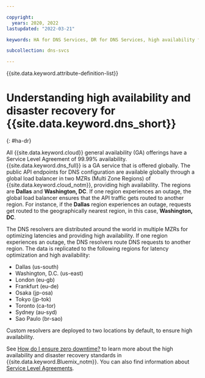 ```yaml
---

copyright:
  years: 2020, 2022
lastupdated: "2022-03-21"

keywords: HA for DNS Services, DR for DNS Services, high availability for DNS Services, disaster recovery for DNS Services, failover for DNS Services

subcollection: dns-svcs

---
```


{{site.data.keyword.attribute-definition-list}}


# Understanding high availability and disaster recovery for {{site.data.keyword.dns_short}}
{: #ha-dr}

All {{site.data.keyword.cloud}} general availability (GA) offerings have a Service Level Agreement of 99.99% availability. {{site.data.keyword.dns_full}} is a GA service that is offered globally. The public API endpoints for DNS configuration are available globally through a global load balancer in two MZRs (Multi Zone Regions) of {{site.data.keyword.cloud_notm}}, providing high availability. The regions are **Dallas** and **Washington, DC**. If one region experiences an outage, the global load balancer ensures that the API traffic gets routed to another region. For instance, if the **Dallas** region experiences an outage, requests get routed to the geographically nearest region, in this case, **Washington, DC**.


The DNS resolvers are distributed around the world in multiple MZRs for optimizing latencies and providing high availability. If one region experiences an outage, the DNS resolvers route DNS requests to another region. The data is replicated to the following regions for latency optimization and high availability:

* Dallas (us-south)
* Washington, D.C. (us-east)
* London (eu-gb)
* Frankfurt (eu-de)
* Osaka (jp-osa)
* Tokyo (jp-tok)
* Toronto (ca-tor)
* Sydney (au-syd)
* Sao Paulo (br-sao)

Custom resolvers are deployed to two locations by default, to ensure high availability.

See [How do I ensure zero downtime?](/docs/overview?topic=overview-zero-downtime#zero-downtime) to learn more about the high availability and disaster recovery standards in {{site.data.keyword.Bluemix_notm}}. You can also find information about [Service Level Agreements](/docs/overview?topic=overview-slas#slas).
